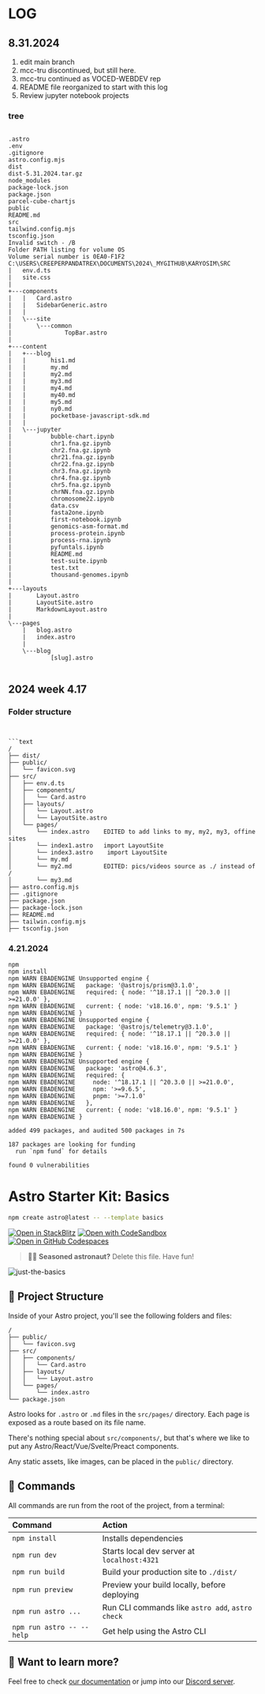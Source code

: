# LOG

## 8.31.2024

1. edit main branch
1. mcc-tru discontinued, but still here.
1. mcc-tru continued as VOCED-WEBDEV rep
1. README file reorganized to start with this log
1. Review jupyter notebook projects

### tree

```text

.astro
.env
.gitignore
astro.config.mjs
dist
dist-5.31.2024.tar.gz
node_modules
package-lock.json
package.json
parcel-cube-chartjs
public
README.md
src
tailwind.config.mjs
tsconfig.json
Invalid switch - /B
Folder PATH listing for volume OS
Volume serial number is 0EA0-F1F2
C:\USERS\CREEPERPANDATREX\DOCUMENTS\2024\_MYGITHUB\KARYOSIM\SRC
|   env.d.ts
|   site.css
|   
+---components
|   |   Card.astro
|   |   SidebarGeneric.astro
|   |   
|   \---site
|       \---common
|               TopBar.astro
|               
+---content
|   +---blog
|   |       his1.md
|   |       my.md
|   |       my2.md
|   |       my3.md
|   |       my4.md
|   |       my40.md
|   |       my5.md
|   |       ny0.md
|   |       pocketbase-javascript-sdk.md
|   |       
|   \---jupyter
|           bubble-chart.ipynb
|           chr1.fna.gz.ipynb
|           chr2.fna.gz.ipynb
|           chr21.fna.gz.ipynb
|           chr22.fna.gz.ipynb
|           chr3.fna.gz.ipynb
|           chr4.fna.gz.ipynb
|           chr5.fna.gz.ipynb
|           chrNN.fna.gz.ipynb
|           chromosome22.ipynb
|           data.csv
|           fasta2one.ipynb
|           first-notebook.ipynb
|           genomics-asm-format.md
|           process-protein.ipynb
|           process-rna.ipynb
|           pyfuntals.ipynb
|           README.md
|           test-suite.ipynb
|           test.txt
|           thousand-genomes.ipynb
|           
+---layouts
|       Layout.astro
|       LayoutSite.astro
|       MarkdownLayout.astro
|       
\---pages
    |   blog.astro
    |   index.astro
    |   
    \---blog
            [slug].astro
            

```

## 2024 week 4.17

### Folder structure
```


```text
/
├── dist/
├── public/
│   └── favicon.svg
├── src/
│   ├── env.d.ts
│   ├── components/
│   │   └── Card.astro
│   ├── layouts/
│   │   └── Layout.astro
│   │   └── LayoutSite.astro
│   └── pages/
│       └── index.astro    EDITED to add links to my, my2, my3, offine sites
│       └── index1.astro   import LayoutSite
│       └── index3.astro    import LayoutSite
│       └── my.md
│       └── my2.md         EDITED: pics/videos source as ./ instead of /
│       └── my3.md
├── astro.config.mjs
├── .gitignore
├── package.json
├── package-lock.json
├── README.md
├── tailwin.config.mjs
├── tsconfig.json
```

### 4.21.2024
```text
npm 
npm install
npm WARN EBADENGINE Unsupported engine {
npm WARN EBADENGINE   package: '@astrojs/prism@3.1.0',
npm WARN EBADENGINE   required: { node: '^18.17.1 || ^20.3.0 || >=21.0.0' },
npm WARN EBADENGINE   current: { node: 'v18.16.0', npm: '9.5.1' }
npm WARN EBADENGINE }
npm WARN EBADENGINE Unsupported engine {
npm WARN EBADENGINE   package: '@astrojs/telemetry@3.1.0',
npm WARN EBADENGINE   required: { node: '^18.17.1 || ^20.3.0 || >=21.0.0' },
npm WARN EBADENGINE   current: { node: 'v18.16.0', npm: '9.5.1' }
npm WARN EBADENGINE }
npm WARN EBADENGINE Unsupported engine {
npm WARN EBADENGINE   package: 'astro@4.6.3',
npm WARN EBADENGINE   required: {
npm WARN EBADENGINE     node: '^18.17.1 || ^20.3.0 || >=21.0.0',
npm WARN EBADENGINE     npm: '>=9.6.5',
npm WARN EBADENGINE     pnpm: '>=7.1.0'
npm WARN EBADENGINE   },
npm WARN EBADENGINE   current: { node: 'v18.16.0', npm: '9.5.1' }
npm WARN EBADENGINE }

added 499 packages, and audited 500 packages in 7s

187 packages are looking for funding
  run `npm fund` for details

found 0 vulnerabilities

```


# Astro Starter Kit: Basics


```sh
npm create astro@latest -- --template basics
```

[![Open in StackBlitz](https://developer.stackblitz.com/img/open_in_stackblitz.svg)](https://stackblitz.com/github/withastro/astro/tree/latest/examples/basics)
[![Open with CodeSandbox](https://assets.codesandbox.io/github/button-edit-lime.svg)](https://codesandbox.io/p/sandbox/github/withastro/astro/tree/latest/examples/basics)
[![Open in GitHub Codespaces](https://github.com/codespaces/badge.svg)](https://codespaces.new/withastro/astro?devcontainer_path=.devcontainer/basics/devcontainer.json)

> 🧑‍🚀 **Seasoned astronaut?** Delete this file. Have fun!

![just-the-basics](https://github.com/withastro/astro/assets/2244813/a0a5533c-a856-4198-8470-2d67b1d7c554)

## 🚀 Project Structure

Inside of your Astro project, you'll see the following folders and files:

```text
/
├── public/
│   └── favicon.svg
├── src/
│   ├── components/
│   │   └── Card.astro
│   ├── layouts/
│   │   └── Layout.astro
│   └── pages/
│       └── index.astro
└── package.json
```

Astro looks for `.astro` or `.md` files in the `src/pages/` directory. Each page is exposed as a route based on its file name.

There's nothing special about `src/components/`, but that's where we like to put any Astro/React/Vue/Svelte/Preact components.

Any static assets, like images, can be placed in the `public/` directory.

## 🧞 Commands

All commands are run from the root of the project, from a terminal:

| Command                   | Action                                           |
| :------------------------ | :----------------------------------------------- |
| `npm install`             | Installs dependencies                            |
| `npm run dev`             | Starts local dev server at `localhost:4321`      |
| `npm run build`           | Build your production site to `./dist/`          |
| `npm run preview`         | Preview your build locally, before deploying     |
| `npm run astro ...`       | Run CLI commands like `astro add`, `astro check` |
| `npm run astro -- --help` | Get help using the Astro CLI                     |

## 👀 Want to learn more?

Feel free to check [our documentation](https://docs.astro.build) or jump into our [Discord server](https://astro.build/chat).

